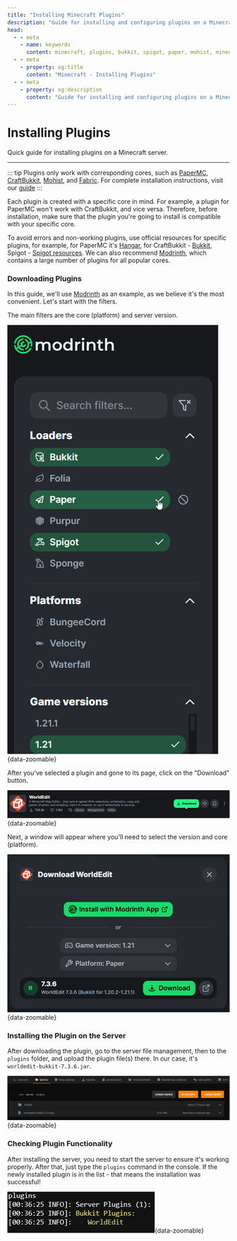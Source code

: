 ```yaml
---
title: "Installing Minecraft Plugins"
description: "Guide for installing and configuring plugins on a Minecraft server. Support for PaperMC, CraftBukkit, Mohist, and other popular cores."
head:
  - - meta
    - name: keywords
      content: minecraft, plugins, bukkit, spigot, paper, mohist, minecraft plugins
  - - meta
    - property: og:title 
      content: "Minecraft - Installing Plugins"
  - - meta
    - property: og:description
      content: "Guide for installing and configuring plugins on a Minecraft server. Support for PaperMC, CraftBukkit, Mohist, and other popular cores."
---
```




# <MinecraftLogo>Installing Plugins</MinecraftLogo>

Quick guide for installing plugins on a Minecraft server.

***

::: tip
Plugins only work with corresponding cores, such as [PaperMC](https://papermc.io/), [CraftBukkit](https://getbukkit.org/), [Mohist](https://mohistmc.com/), and [Fabric](https://fabricmc.net/). For complete installation instructions, visit our [guide](/games/minecraft/core)
:::

Each plugin is created with a specific core in mind. For example, a plugin for PaperMC won't work with CraftBukkit, and vice versa. Therefore, before installation, make sure that the plugin you're going to install is compatible with your specific core.

To avoid errors and non-working plugins, use official resources for specific plugins, for example, for PaperMC it's [Hangar](https://hangar.papermc.io/), for CraftBukkit - [Bukkit](https://dev.bukkit.org/bukkit-plugins), Spigot - [Spigot resources](https://www.spigotmc.org/resources/categories/spigot.4/). We can also recommend [Modrinth](https://modrinth.com/plugins), which contains a large number of plugins for all popular cores.

### Downloading Plugins

In this guide, we'll use [Modrinth](https://modrinth.com/plugins) as an example, as we believe it's the most convenient.
Let's start with the filters.

The main filters are the core (platform) and server version.

![plugin filters](/images/games/minecraft/plugins/filters.png){data-zoomable}

After you've selected a plugin and gone to its page, click on the "Download" button.

![plugin download button](/images/games/minecraft/plugins/plugin-download-button.png){data-zoomable}

Next, a window will appear where you'll need to select the version and core (platform).

![plugin download popup](/images/games/minecraft/plugins/plugin-download-popup.png){data-zoomable}

### Installing the Plugin on the Server

After downloading the plugin, go to the server file management, then to the `plugins` folder, and upload the plugin file(s) there. In our case, it's `worldedit-bukkit-7.3.6.jar`.

![plugin upload to the server](/images/games/minecraft/plugins/file-upload.png){data-zoomable}

### Checking Plugin Functionality

After installing the server, you need to start the server to ensure it's working properly. After that, just type the `plugins` command in the console. If the newly installed plugin is in the list - that means the installation was successful!

![plugin working](/images/games/minecraft/plugins/plugin-working.png){data-zoomable}
